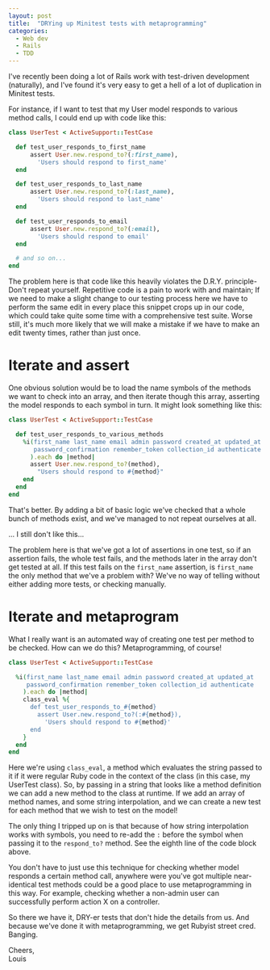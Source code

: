 ```yaml
---
layout: post
title:  "DRYing up Minitest tests with metaprogramming"
categories:
  - Web dev
  - Rails
  - TDD
---
```


I've recently been doing a lot of Rails work with test-driven development
(naturally), and I've found it's very easy to get a hell of a lot of
duplication in Minitest tests.

For instance, if I want to test that my User model responds to various method
calls, I could end up with code like this:

```ruby
class UserTest < ActiveSupport::TestCase

  def test_user_responds_to_first_name
      assert User.new.respond_to?(:first_name),
        'Users should respond to first_name'
  end

  def test_user_responds_to_last_name
      assert User.new.respond_to?(:last_name),
        'Users should respond to last_name'
  end

  def test_user_responds_to_email
      assert User.new.respond_to?(:email),
        'Users should respond to email'
  end

  # and so on...
end
```

The problem here is that code like this heavily violates the D.R.Y. principle-
Don't repeat yourself. Repetitive code is a pain to work with and maintain; If
we need to make a slight change to our testing process here we have to perform
the same edit in every place this snippet crops up in our code, which could
take quite some time with a comprehensive test suite. Worse still, it's much
more likely that we will make a mistake if we have to make an edit twenty
times, rather than just once.

# Iterate and assert

One obvious solution would be to load the name symbols of the methods we want
to check into an array, and then iterate though this array, asserting the model
responds to each symbol in turn. It might look something like this:

```ruby
class UserTest < ActiveSupport::TestCase

  def test_user_responds_to_various_methods
    %i(first_name last_name email admin password created_at updated_at
       password_confirmation remember_token collection_id authenticate
      ).each do |method|
      assert User.new.respond_to?(method),
        "Users should respond to #{method}"
    end
  end
end
```

That's better. By adding a bit of basic logic we've checked that a whole bunch
of methods exist, and we've managed to not repeat ourselves at all.

... I still don't like this...

The problem here is that we've got a lot of assertions in one test, so if an
assertion fails, the whole test fails, and the methods later in the array don't
get tested at all. If this test fails on the `first_name` assertion, is
`first_name` the only method that we've a problem with? We've no way of telling
without either adding more tests, or checking manually.

# Iterate and metaprogram

What I really want is an automated way of creating one test per method to be
checked. How can we do this? Metaprogramming, of course!

```ruby
class UserTest < ActiveSupport::TestCase

  %i(first_name last_name email admin password created_at updated_at
     password_confirmation remember_token collection_id authenticate
    ).each do |method|
    class_eval %{
      def test_user_responds_to_#{method}
        assert User.new.respond_to?(:#{method}),
          'Users should respond to #{method}'
      end
    }
  end
end
```

Here we're using `class_eval`, a method which evaluates the string passed to it
if it were regular Ruby code in the context of the class (in this case, my
UserTest class). So, by passing in a string that looks like a method definition
we can add a new method to the class at runtime. If we add an array of method
names, and some string interpolation, and we can create a new test for each
method that we wish to test on the model! 

The only thing I tripped up on is that because of how string interpolation
works with symbols, you need to re-add the `:` before the symbol when passing
it to the `respond_to?` method. See the eighth line of the code block above.

You don't have to just use this technique for checking whether model responds a
certain method call, anywhere were you've got multiple near-identical test
methods could be a good place to use metaprogramming in this way. For example,
checking whether a non-admin user can successfully perform action X on a
controller.

So there we have it, DRY-er tests that don't hide the details from us. And
because we've done it with metaprogramming, we get Rubyist street cred.
Banging.

Cheers,  
Louis
